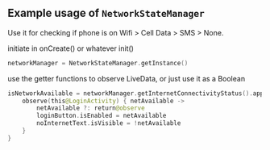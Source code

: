 ## Example usage of `NetworkStateManager`
Use it for checking if phone is on Wifi > Cell Data > SMS > None.


initiate in onCreate() or whatever init()
```kotlin
networkManager = NetworkStateManager.getInstance()
```
use the getter functions to observe LiveData, or just use it as a Boolean
```kotlin
isNetworkAvailable = networkManager.getInternetConnectivityStatus().apply {
    observe(this@LoginActivity) { netAvailable ->
        netAvailable ?: return@observe
        loginButton.isEnabled = netAvailable
        noInternetText.isVisible = !netAvailable
    }
}
```
